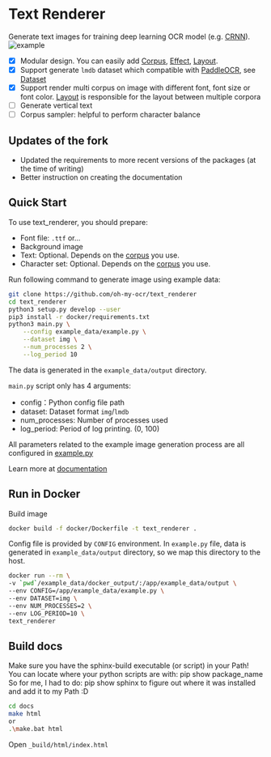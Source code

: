 # Text Renderer
Generate text images for training deep learning OCR model (e.g. [CRNN](https://github.com/bgshih/crnn)). ![example](./image/example.gif)

- [x] Modular design. You can easily add [Corpus](https://oh-my-ocr.github.io/text_renderer/corpus/index.html), [Effect](https://oh-my-ocr.github.io/text_renderer/effect/index.html), [Layout](https://oh-my-ocr.github.io/text_renderer/layout/index.html).
- [x] Support generate `lmdb` dataset which compatible with [PaddleOCR](https://github.com/PaddlePaddle/PaddleOCR), see [Dataset](https://oh-my-ocr.github.io/text_renderer/dataset.html)
- [x] Support render multi corpus on image with different font, font size or font color. [Layout](https://oh-my-ocr.github.io/text_renderer/layout/index.html) is responsible for the layout between multiple corpora
- [ ] Generate vertical text
- [ ] Corpus sampler: helpful to perform character balance

## Updates of the fork

  - Updated the requirements to more recent versions of the packages (at the time of writing)
  - Better instruction on creating the documentation

## Quick Start

To use text_renderer, you should prepare:

  - Font file: `.ttf` or...
  - Background image
  - Text: Optional. Depends on the [corpus](https://oh-my-ocr.github.io/text_renderer/corpus/index.html) you use.
  - Character set: Optional. Depends on the [corpus](https://oh-my-ocr.github.io/text_renderer/corpus/index.html) you use.

Run following command to generate image using example data:

```bash
git clone https://github.com/oh-my-ocr/text_renderer
cd text_renderer
python3 setup.py develop --user
pip3 install -r docker/requirements.txt
python3 main.py \
    --config example_data/example.py \
    --dataset img \
    --num_processes 2 \
    --log_period 10
```

The data is generated in the `example_data/output` directory.

`main.py` script only has 4 arguments:
- config：Python config file path
- dataset: Dataset format `img`/`lmdb`
- num_processes: Number of processes used
- log_period: Period of log printing. (0, 100)

All parameters related to the example image generation process are all configured in
[example.py](https://github.com/oh-my-ocr/text_renderer/blob/master/example_data/example.py)

Learn more at [documentation](https://oh-my-ocr.github.io/text_renderer/index.html)

## Run in Docker

Build image

```bash
docker build -f docker/Dockerfile -t text_renderer .
```

Config file is provided by `CONFIG` environment.
In `example.py` file, data is generated in `example_data/output` directory,
so we map this directory to the host.

```bash
docker run --rm \
-v `pwd`/example_data/docker_output/:/app/example_data/output \
--env CONFIG=/app/example_data/example.py \
--env DATASET=img \
--env NUM_PROCESSES=2 \
--env LOG_PERIOD=10 \
text_renderer
```

## Build docs

Make sure you have the sphinx-build executable (or script) in your Path!
You can locate where your python scripts are with:
pip show package_name
So for me, I had to do: pip show sphinx
to figure out where it was installed and add it to my Path :D

```bash
cd docs
make html
or
.\make.bat html 
```

Open `_build/html/index.html`


